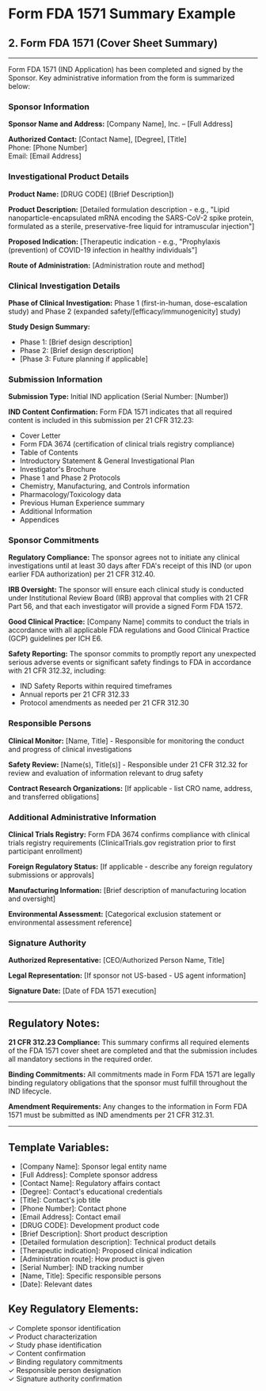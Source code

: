 # Form FDA 1571 Summary Example

## 2. Form FDA 1571 (Cover Sheet Summary)

---

Form FDA 1571 (IND Application) has been completed and signed by the Sponsor. Key administrative information from the form is summarized below:

### Sponsor Information
**Sponsor Name and Address:** [Company Name], Inc. – [Full Address]

**Authorized Contact:** [Contact Name], [Degree], [Title]  
Phone: [Phone Number]  
Email: [Email Address]

### Investigational Product Details
**Product Name:** [DRUG CODE] ([Brief Description])

**Product Description:** [Detailed formulation description - e.g., "Lipid nanoparticle-encapsulated mRNA encoding the SARS-CoV-2 spike protein, formulated as a sterile, preservative-free liquid for intramuscular injection"]

**Proposed Indication:** [Therapeutic indication - e.g., "Prophylaxis (prevention) of COVID-19 infection in healthy individuals"]

**Route of Administration:** [Administration route and method]

### Clinical Investigation Details
**Phase of Clinical Investigation:** Phase 1 (first-in-human, dose-escalation study) and Phase 2 (expanded safety/[efficacy/immunogenicity] study)

**Study Design Summary:**
- Phase 1: [Brief design description]
- Phase 2: [Brief design description]
- [Phase 3: Future planning if applicable]

### Submission Information
**Submission Type:** Initial IND application (Serial Number: [Number])

**IND Content Confirmation:** Form FDA 1571 indicates that all required content is included in this submission per 21 CFR 312.23:
- Cover Letter
- Form FDA 3674 (certification of clinical trials registry compliance)
- Table of Contents  
- Introductory Statement & General Investigational Plan
- Investigator's Brochure
- Phase 1 and Phase 2 Protocols
- Chemistry, Manufacturing, and Controls information
- Pharmacology/Toxicology data
- Previous Human Experience summary
- Additional Information
- Appendices

### Sponsor Commitments

**Regulatory Compliance:**
The sponsor agrees not to initiate any clinical investigations until at least 30 days after FDA's receipt of this IND (or upon earlier FDA authorization) per 21 CFR 312.40.

**IRB Oversight:**
The sponsor will ensure each clinical study is conducted under Institutional Review Board (IRB) approval that complies with 21 CFR Part 56, and that each investigator will provide a signed Form FDA 1572.

**Good Clinical Practice:**
[Company Name] commits to conduct the trials in accordance with all applicable FDA regulations and Good Clinical Practice (GCP) guidelines per ICH E6.

**Safety Reporting:**
The sponsor commits to promptly report any unexpected serious adverse events or significant safety findings to FDA in accordance with 21 CFR 312.32, including:
- IND Safety Reports within required timeframes
- Annual reports per 21 CFR 312.33
- Protocol amendments as needed per 21 CFR 312.30

### Responsible Persons

**Clinical Monitor:** [Name, Title] - Responsible for monitoring the conduct and progress of clinical investigations

**Safety Review:** [Name(s), Title(s)] - Responsible under 21 CFR 312.32 for review and evaluation of information relevant to drug safety

**Contract Research Organizations:** [If applicable - list CRO name, address, and transferred obligations]

### Additional Administrative Information

**Clinical Trials Registry:** Form FDA 3674 confirms compliance with clinical trials registry requirements (ClinicalTrials.gov registration prior to first participant enrollment)

**Foreign Regulatory Status:** [If applicable - describe any foreign regulatory submissions or approvals]

**Manufacturing Information:** [Brief description of manufacturing location and oversight]

**Environmental Assessment:** [Categorical exclusion statement or environmental assessment reference]

### Signature Authority
**Authorized Representative:** [CEO/Authorized Person Name, Title]

**Legal Representation:** [If sponsor not US-based - US agent information]

**Signature Date:** [Date of FDA 1571 execution]

---

## Regulatory Notes:

**21 CFR 312.23 Compliance:** This summary confirms all required elements of the FDA 1571 cover sheet are completed and that the submission includes all mandatory sections in the required order.

**Binding Commitments:** All commitments made in Form FDA 1571 are legally binding regulatory obligations that the sponsor must fulfill throughout the IND lifecycle.

**Amendment Requirements:** Any changes to the information in Form FDA 1571 must be submitted as IND amendments per 21 CFR 312.31.

---

## Template Variables:
- [Company Name]: Sponsor legal entity name
- [Full Address]: Complete sponsor address
- [Contact Name]: Regulatory affairs contact
- [Degree]: Contact's educational credentials  
- [Title]: Contact's job title
- [Phone Number]: Contact phone
- [Email Address]: Contact email
- [DRUG CODE]: Development product code
- [Brief Description]: Short product description
- [Detailed formulation description]: Technical product details
- [Therapeutic indication]: Proposed clinical indication
- [Administration route]: How product is given
- [Serial Number]: IND tracking number
- [Name, Title]: Specific responsible persons
- [Date]: Relevant dates

## Key Regulatory Elements:
✓ Complete sponsor identification  
✓ Product characterization  
✓ Study phase identification  
✓ Content confirmation  
✓ Binding regulatory commitments  
✓ Responsible person designation  
✓ Signature authority confirmation
